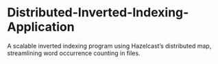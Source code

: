 # Distributed-Inverted-Indexing-Application
A scalable inverted indexing program using Hazelcast’s distributed map, streamlining word occurrence counting in files.
